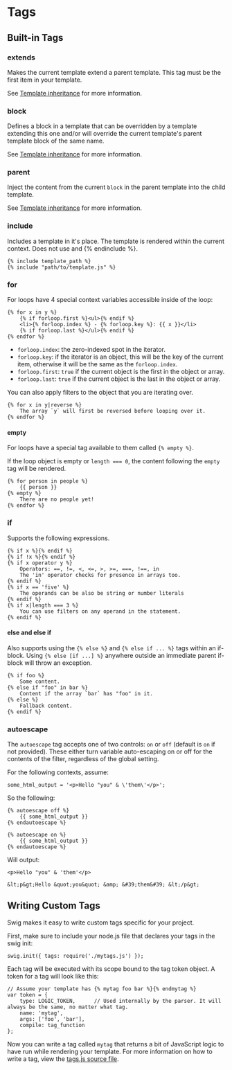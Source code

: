 # Tags

## Built-in Tags

### extends

Makes the current template extend a parent template. This tag must be the first item in your template.

See [Template inheritance](inheritance.md) for more information.

### block

Defines a block in a template that can be overridden by a template extending this one and/or will override the current template's parent template block of the same name.

See [Template inheritance](inheritance.md) for more information.

### parent

Inject the content from the current `block` in the parent template into the child template.

See [Template inheritance](inheritance.md) for more information.

### include

Includes a template in it's place. The template is rendered within the current context. Does not use and {% endinclude %}.

    {% include template_path %}
    {% include "path/to/template.js" %}

### for

For loops have 4 special context variables accessible inside of the loop:

    {% for x in y %}
        {% if forloop.first %}<ul>{% endif %}
        <li>{% forloop.index %} - {% forloop.key %}: {{ x }}</li>
        {% if forloop.last %}</ul>{% endif %}
    {% endfor %}

* `forloop.index`: the zero-indexed spot in the iterator.
* `forloop.key`: if the iterator is an object, this will be the key of the current item, otherwise it will be the same as the `forloop.index`.
* `forloop.first`: `true` if the current object is the first in the object or array.
* `forloop.last`: `true` if the current object is the last in the object or array.

You can also apply filters to the object that you are iterating over.

    {% for x in y|reverse %}
        The array `y` will first be reversed before looping over it.
    {% endfor %}

#### empty

For loops have a special tag available to them called `{% empty %}`.

If the loop object is empty or `length === 0`, the content following the `empty` tag will be rendered.

    {% for person in people %}
        {{ person }}
    {% empty %}
        There are no people yet!
    {% endfor %}

### if

Supports the following expressions.

    {% if x %}{% endif %}
    {% if !x %}{% endif %}
    {% if x operator y %}
        Operators: ==, !=, <, <=, >, >=, ===, !==, in
        The 'in' operator checks for presence in arrays too.
    {% endif %}
    {% if x == 'five' %}
        The operands can be also be string or number literals
    {% endif %}
    {% if x|length === 3 %}
        You can use filters on any operand in the statement.
    {% endif %}

#### else and else if

Also supports using the `{% else %}` and `{% else if ... %}` tags within an if-block. Using `{% else [if ...] %}` anywhere outside an immediate parent if-block will throw an exception.

    {% if foo %}
        Some content.
    {% else if "foo" in bar %}
        Content if the array `bar` has "foo" in it.
    {% else %}
        Fallback content.
    {% endif %}

### autoescape

The `autoescape` tag accepts one of two controls: `on` or `off` (default is `on` if not provided). These either turn variable auto-escaping on or off for the contents of the filter, regardless of the global setting.

For the following contexts, assume:

    some_html_output = '<p>Hello "you" & \'them\'</p>';

So the following:

    {% autoescape off %}
        {{ some_html_output }}
    {% endautoescape %}

    {% autoescape on %}
        {{ some_html_output }}
    {% endautoescape %}

Will output:

    <p>Hello "you" & 'them'</p>

    &lt;p&gt;Hello &quot;you&quot; &amp; &#39;them&#39; &lt;/p&gt;


## Writing Custom Tags

Swig makes it easy to write custom tags specific for your project.

First, make sure to include your node.js file that declares your tags in the swig init:

    swig.init({ tags: require('./mytags.js') });

Each tag will be executed with its scope bound to the tag token object. A token for a tag will look like this:

    // Assume your template has {% mytag foo bar %}{% endmytag %}
    var token = {
        type: LOGIC_TOKEN,      // Used internally by the parser. It will always be the same, no matter what tag.
        name: 'mytag',
        args: ['foo', 'bar'],
        compile: tag_function
    };

Now you can write a tag called `mytag` that returns a bit of JavaScript logic to have run while rendering your template. For more information on how to write a tag, view the [tags.js source file](../lib/tags.js).
